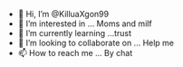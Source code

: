 - 👋 Hi, I’m @KilluaXgon99
- 👀 I’m interested in ... Moms and milf
- 🌱 I’m currently learning ...trust
- 💞️ I’m looking to collaborate on ... Help me
- 📫 How to reach me ... By chat

<!---
KilluaXgon99/KilluaXgon99 is a ✨ special ✨ repository because its `README.md` (this file) appears on your GitHub profile.
You can click the Preview link to take a look at your changes.
--->
